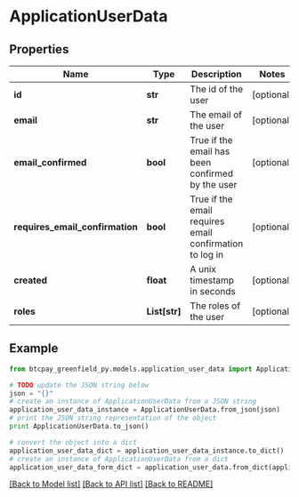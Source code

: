 # ApplicationUserData


## Properties
Name | Type | Description | Notes
------------ | ------------- | ------------- | -------------
**id** | **str** | The id of the user | [optional] 
**email** | **str** | The email of the user | [optional] 
**email_confirmed** | **bool** | True if the email has been confirmed by the user | [optional] 
**requires_email_confirmation** | **bool** | True if the email requires email confirmation to log in | [optional] 
**created** | **float** | A unix timestamp in seconds | [optional] 
**roles** | **List[str]** | The roles of the user | [optional] 

## Example

```python
from btcpay_greenfield_py.models.application_user_data import ApplicationUserData

# TODO update the JSON string below
json = "{}"
# create an instance of ApplicationUserData from a JSON string
application_user_data_instance = ApplicationUserData.from_json(json)
# print the JSON string representation of the object
print ApplicationUserData.to_json()

# convert the object into a dict
application_user_data_dict = application_user_data_instance.to_dict()
# create an instance of ApplicationUserData from a dict
application_user_data_form_dict = application_user_data.from_dict(application_user_data_dict)
```
[[Back to Model list]](../README.md#documentation-for-models) [[Back to API list]](../README.md#documentation-for-api-endpoints) [[Back to README]](../README.md)


